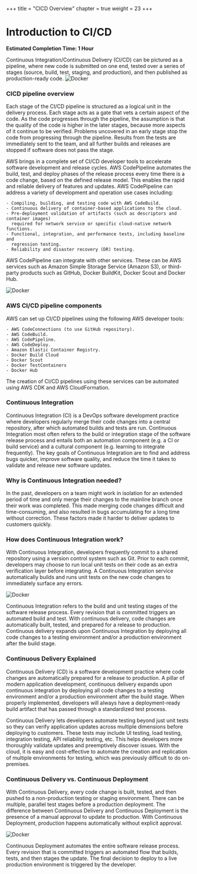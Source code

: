 +++
title = "CICD Overview"
chapter = true
weight = 23
+++

# Introduction to CI/CD

**Estimated Completion Time: 1 Hour**

Continuous Integration/Continuous Delivery (CI/CD) can be pictured as a pipeline, where new code is submitted on one end, tested over a series of stages (source, build, test, staging, and production), and then published as production-ready code. 
![Docker](/images/cicdpipeline.png)


### CICD pipeline overview
Each stage of the CI/CD pipeline is structured as a logical unit in the delivery process. Each stage acts as a gate that vets a certain aspect of the code. As the code progresses through the pipeline, the assumption is that the quality of the code is higher in the later stages, because more aspects of it continue to be verified. Problems uncovered in an early stage stop the code from progressing through the pipeline. Results from the tests are immediately sent to the team, and all further builds and releases are stopped if software does not pass the stage.

AWS brings in a complete set of CI/CD developer tools to accelerate software development and release cycles. AWS CodePipeline automates the build, test, and deploy phases of the release process every time there is a code change, based on the defined release model. This enables the rapid and reliable delivery of features and updates.
AWS CodePipeline can address a variety of development and operation use cases including:

    - Compiling, building, and testing code with AWS CodeBuild.
    - Continuous delivery of container-based applications to the cloud.
    - Pre-deployment validation of artifacts (such as descriptors and container images) 
      required for network service or specific cloud-native network functions.
    - Functional, integration, and performance tests, including baseline and 
      regression testing.
    - Reliability and disaster recovery (DR) testing.


AWS CodePipeline can integrate with other services. These can be AWS services such as Amazon Simple Storage Service (Amazon S3), or third-party products such as GitHub, Docker BuildKit, Docker Scout and Docker Hub.

![Docker](/images/cicdpipeline2.png)


### AWS CI/CD pipeline components
AWS can set up CI/CD pipelines using the following AWS developer tools:

    - AWS CodeConnections (to use GitHub repository).
    - AWS CodeBuild.
    - AWS CodePipeline.
    - AWS CodeDeploy.
    - Amazon Elastic Container Registry.
    - Docker Build Cloud
    - Docker Scout
    - Docker TestContainers
    - Docker Hub

The creation of CI/CD pipelines using these services can be automated using AWS CDK and AWS CloudFormation.
 

### Continuous Integration 

Continuous Integration (CI) is a DevOps software development practice where developers regularly merge their code changes into a central repository, after which automated builds and tests are run. Continuous Integration most often refers to the build or integration stage of the software release process and entails both an automation component (e.g. a CI or build service) and a cultural component (e.g. learning to integrate frequently). The key goals of Continuous Integration are to find and address bugs quicker, improve software quality, and reduce the time it takes to validate and release new software updates.

### Why is Continuous Integration needed?

In the past, developers on a team might work in isolation for an extended period of time and only merge their changes to the mainline branch once their work was completed. This made merging code changes difficult and time-consuming, and also resulted in bugs accumulating for a long time without correction. These factors made it harder to deliver updates to customers quickly.


### How does Continuous Integration work?

With Continuous Integration, developers frequently commit to a shared repository using a version control system such as Git. Prior to each commit, developers may choose to run local unit tests on their code as an extra verification layer before integrating. A Continuous Integration service automatically builds and runs unit tests on the new code changes to immediately surface any errors.

![Docker](/images/cicdpipeline3.png)

Continuous Integration refers to the build and unit testing stages of the software release process. Every revision that is committed triggers an automated build and test. With continuous delivery, code changes are automatically built, tested, and prepared for a release to production. Continuous delivery expands upon Continuous Integration by deploying all code changes to a testing environment and/or a production environment after the build stage.

### Continuous Delivery Explained

Continuous Delivery (CD) is a software development practice where code changes are automatically prepared for a release to production. A pillar of modern application development, continuous delivery expands upon continuous integration by deploying all code changes to a testing environment and/or a production environment after the build stage. When properly implemented, developers will always have a deployment-ready build artifact that has passed through a standardized test process.

Continuous Delivery lets developers automate testing beyond just unit tests so they can verify application updates across multiple dimensions before deploying to customers. These tests may include UI testing, load testing, integration testing, API reliability testing, etc. This helps developers more thoroughly validate updates and preemptively discover issues. With the cloud, it is easy and cost-effective to automate the creation and replication of multiple environments for testing, which was previously difficult to do on-premises.


### Continuous Delivery vs. Continuous Deployment

With Continuous Delivery, every code change is built, tested, and then pushed to a non-production testing or staging environment. There can be multiple, parallel test stages before a production deployment. The difference between Continuous Delivery and Continuous Deployment is the presence of a manual approval to update to production. With Continuous Deployment, production happens automatically without explicit approval.

![Docker](/images/cicdpipeline4.png)

Continuous Deployment automates the entire software release process. Every revision that is committed triggers an automated flow that builds, tests, and then stages the update. The final decision to deploy to a live production environment is triggered by the developer.